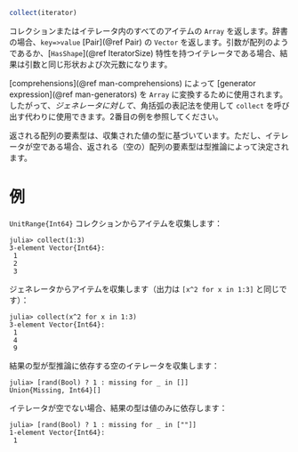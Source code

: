 ```julia
collect(iterator)
```

コレクションまたはイテレータ内のすべてのアイテムの `Array` を返します。辞書の場合、`key=>value` [Pair](@ref Pair) の `Vector` を返します。引数が配列のようであるか、[`HasShape`](@ref IteratorSize) 特性を持つイテレータである場合、結果は引数と同じ形状および次元数になります。

[comprehensions](@ref man-comprehensions) によって [generator expression](@ref man-generators) を `Array` に変換するために使用されます。したがって、*ジェネレータに対して*、角括弧の表記法を使用して `collect` を呼び出す代わりに使用できます。2番目の例を参照してください。

返される配列の要素型は、収集された値の型に基づいています。ただし、イテレータが空である場合、返される（空の）配列の要素型は型推論によって決定されます。

# 例

`UnitRange{Int64}` コレクションからアイテムを収集します：

```jldoctest
julia> collect(1:3)
3-element Vector{Int64}:
 1
 2
 3
```

ジェネレータからアイテムを収集します（出力は `[x^2 for x in 1:3]` と同じです）：

```jldoctest
julia> collect(x^2 for x in 1:3)
3-element Vector{Int64}:
 1
 4
 9
```

結果の型が型推論に依存する空のイテレータを収集します：

```jldoctest
julia> [rand(Bool) ? 1 : missing for _ in []]
Union{Missing, Int64}[]
```

イテレータが空でない場合、結果の型は値のみに依存します：

```julia-repl
julia> [rand(Bool) ? 1 : missing for _ in [""]]
1-element Vector{Int64}:
 1
```
